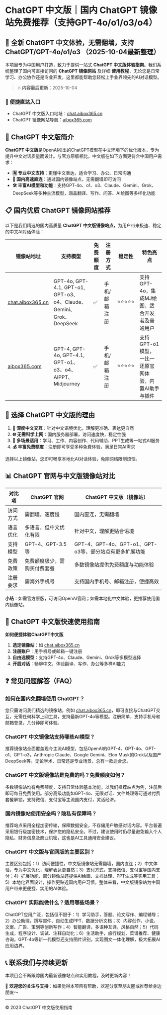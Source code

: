 # ChatGPT 中文版｜国内 ChatGPT 镜像站免费推荐（支持GPT-4o/o1/o3/o4）

## 📢 全新 ChatGPT 中文体验，无需翻墙，支持 ChatGPT/GPT-4o/o1/o3  （2025-10-04最新整理）

本项目专为中国用户打造，致力于提供一站式 **ChatGPT 中文版体验指南**。我们系统整理了国内可直接访问的 **ChatGPT 镜像网站** 及详细 **使用教程**，无论您是日常学习、办公协作还是专业开发，这里都能帮助您轻松上手业界领先的AI对话模型。

> 🔥 **内容最后更新**：2025-10-04

### 🚀 便捷直达入口

- ChatGPT 中文版入口地址：[chat.aibox365.cn](https://chat.aibox365.cn)
- ChatGPT 镜像网站导航：[aibox365.com](https://aibox365.com)

## 🤔 ChatGPT 中文版简介

**ChatGPT 中文版**是OpenAI推出的ChatGPT模型在中文环境下的优化版本，专为提升中文对话质量而设计。与官方原版相比，中文版在如下方面更符合中国用户需求：

- **🈶 专业中文支持**：更懂中文表达，适合学习、办公、日常沟通
- **🚀 国内高速直连**：通过国内镜像站点，无需翻墙即可访问
- **🛠️ 丰富AI模型和功能**：支持GPT-4o、o1、o3、Claude、Gemini、Grok、DeepSeek等多种主流模型，涵盖翻译、写作、问答、AI绘图等多样化功能

## 📋 国内优质 ChatGPT 镜像网站推荐

以下是我们精选的国内高质量 **ChatGPT 中文版镜像站点**，为用户带来极速、稳定的中文AI对话体验：

| 镜像站地址 | 支持模型 | 免费额度 | 注册方式 | 稳定性 | 特色亮点 |
|------------|----------|----------|----------|--------|----------|
| [chat.aibox365.cn](https://chat.aibox365.cn) | GPT-4o, GPT-4.1, GPT-o1, GPT-o3、o4、Claude、Gemini、Grok、DeepSeek | ✅ | 手机/邮箱注册 | ⭐⭐⭐⭐⭐ | 支持GPT-4o，集成MJ绘图，适合开发者及普通用户 |
| [aibox365.com](https://aibox365.com) | GPT-4, GPT-4o, GPT-4.1, GPT-o1、o3、o4、AIPPT、Midjourney | ✅ | 手机/邮箱注册 | ⭐⭐⭐⭐⭐ | 支持GPT-o1模型，一比一还原官网体验，内置AI助手与插件 |

## 🌟 选择 ChatGPT 中文版的理由

1. **📝 深度中文交互**：针对中文语境优化，理解更准确、表达更自然
2. **🌐 无需科学上网**：国内服务器部署，访问速度快，稳定性强
3. **🎯 多场景适用**：学习、工作、内容创作、代码辅助、PPT生成等一站式AI服务
4. **💰 丰富免费额度**：注册即可享受多种免费体验，满足日常AI需求

选择以上镜像站，您即可畅享本地化AI对话体验，免除网络限制烦恼。

## 📊 ChatGPT 官网与中文版镜像站对比

| 对比项 | ChatGPT 官网 | ChatGPT 中文版（镜像站） |
|--------|--------------|-------------------------|
| 访问方式 | 需翻墙，速度慢 | 国内直连，无需翻墙 |
| 语言优化 | 多语言，但中文优化有限 | 针对中文，理解更贴合语境 |
| 支持模型 | GPT-4、GPT-3.5等 | GPT-4、GPT-4o、GPT-o1、GPT-o3等，部分站点有更多扩展功能 |
| 免费政策 | 免费额度极少，需购买付费套餐 | 多数镜像站提供免费额度与功能体验 |
| 注册要求 | 需海外手机号 | 支持国内手机号、邮箱注册，便捷高效 |

**小结**：如需官方原版，可访问OpenAI官网；如需本地化中文体验，更推荐使用国内镜像站。

## 📝 ChatGPT 中文版快速使用指南

**如何便捷体验ChatGPT中文版**

1. **选定镜像站**：如 [chat.aibox365.cn](https://chat.aibox365.cn)
2. **注册账户**：用手机号或邮箱一键注册
3. **自由选模型**：支持GPT-4o、Claude、Gemini、Grok等多模型选择
4. **开启对话**：畅聊中文，体验翻译、写作、办公等多样AI能力

## ❓ 常见问题解答（FAQ）

### 如何在国内免翻墙使用 ChatGPT？

您只需访问我们精选的镜像站，例如 [chat.aibox365.cn](https://chat.aibox365.cn)，即可直接与ChatGPT交互，无需任何科学上网工具，支持最新GPT-4o等模型。注册简单，支持手机号和邮箱登录，几分钟即可体验。

### ChatGPT 中文镜像站支持哪些AI模型？

推荐镜像站全面覆盖现今主流AI模型，包括OpenAI的GPT-4、GPT-4o、GPT-o1、GPT-o3，Anthropic Claude、Google Gemini、Elon Musk的Grok以及国产DeepSeek等。无论学术、日常还是专业场景，总有一款适合您。

### ChatGPT 中文版镜像站是免费的吗？免费额度如何？

多数镜像站均有免费额度，支持日常体验基本功能。以我们推荐站点为例，注册后即可每日免费使用。部分高级功能如GPT-4o、无限对话、文件处理等可通过付费套餐解锁，支持微信、支付宝等主流国内支付，灵活经济。

### 国内镜像站使用安全吗？隐私有保障吗？

推荐站点采用全程加密传输，保障数据安全，不存储用户敏感对话内容。平台普遍采用银行级加密技术，保护您的隐私安全。不过，建议使用时仍尽量避免输入个人隐私、财务信息及商业机密，这也是AI工具通用安全建议。

### ChatGPT 中文版与官网版的主要区别？

主要区别包括：1）访问便捷性，中文版镜像站无需翻墙，国内直连；2）中文体验，专为中文优化，理解表达更自然；3）支付方式，支持微信、支付宝等国内支付；4）扩展功能，部分镜像站还提供AI绘画、文档处理、PPT生成等实用工具；5）本地化界面设计，操作更贴近国内用户习惯。整体来看，中文版镜像站为中国用户带来更便捷、实用的AI体验。

### ChatGPT 实际能做什么？适用哪些场景？

ChatGPT应用广泛，包括但不限于：1）学习助手，答题、论文写作、编程辅导；2）办公助理，撰写邮件、自动生成PPT、数据分析文档；3）内容创作，小说、文案、广告、策划等创新写作；4）智能翻译，多语种互译，风格自然；5）代码生成，程序设计、调试、注释自动化；6）生活助手，旅行规划、菜谱推荐、健康咨询。GPT-4o等新一代模型还支持图片识别，实现图文一体化理解，极大拓展AI应用边界。

## 📞 联系我们与持续更新

本项目会不断跟踪国内最新镜像站点和实用教程，及时更新内容！

🌟 **欢迎您的关注与支持**：如果觉得本项目有帮助，欢迎分享至朋友圈或推荐给身边朋友～

---

© 2023 ChatGPT 中文版使用指南
